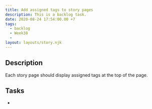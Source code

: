 ```yaml
---
title: Add assigned tags to story pages
description: This is a backlog task.
date: 2020-08-24 17:54:00.00 +7
tags:
  - backlog
  - Week38
  -
layout: layouts/story.njk
---
```

## Description

Each story page should display assigned tags at the top of the page.

## Tasks

-
